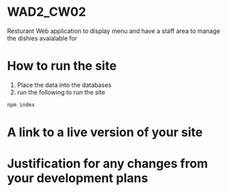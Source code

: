 # WAD2_CW02

Resturant Web application to display menu and have a staff area to manage the dishies avaialable for  

  
# How to run the site
1. Place the data into the databases
2. run the following to run the site
  
  ```bash
  npm index
  ```
  # A link to a live version of your site
  # Justification for any changes from your development plans

